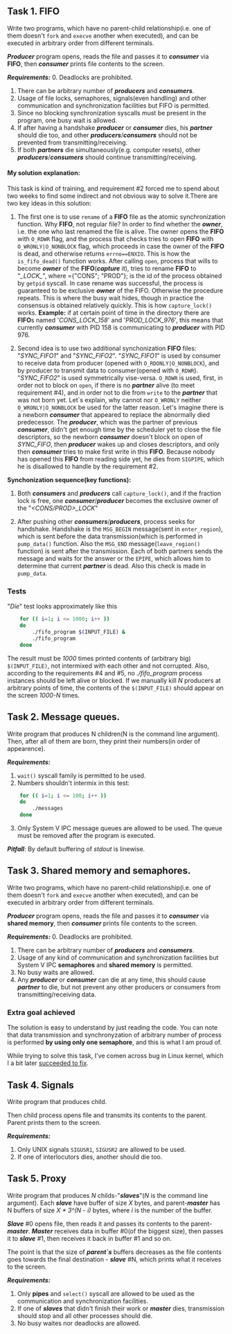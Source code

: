 ## Task 1. FIFO
Write two programs, which have no parent-child relationship(i.e. one
of them doesn't `fork` and `execve` another when executed), and can be
executed in arbitrary order from different terminals.

***Producer*** program opens, reads the file and passes it to ***consumer*** via
**FIFO**, then ***consumer*** prints file contents to the screen.

***Requirements:***
0. Deadlocks are prohibited.
1. There can be arbitrary number of ***producers*** and ***consumers***.
2. Usage of file locks, semaphores, signals(even handling) and other
communication and synchronization facilities but FIFO is permitted.
3. Since no blocking synchronization syscalls must be present in
the program, one busy wait is allowed.
4. If after having a handshake ***producer*** or ***consumer*** dies, his
***partner*** should die too, and other ***producers***/***consumers*** should
not be prevented from transmitting/receiving.
5. If both ***partners*** die simultaneously(e.g. computer resets),
other ***producers***/***consumers*** should continue transmitting/receiving.

#### My solution explanation:
This task is kind of training, and requirement #2 forced me to spend about two
weeks to find some indirect and not obvious way to solve it.There are two key
ideas in this solution:

1. The first one is to use `rename` of a **FIFO** file as the atomic synchronization
function. Why **FIFO**, not regular file? In order to find whether the ***owner***,
i.e. the one who last renamed the file is alive.
The owner opens the **FIFO** with `O_RDWR` flag, and the process that checks
tries to open **FIFO** with `O_WRONLY|O_NONBLOCK` flag, which proceeds in case the
owner of the **FIFO** is dead, and otherwise returns `errno==ENXIO`. This is how
the `is_fifo_dead()` function works.
After calling `open`, process that wills to become ***owner*** of the **FIFO**(***capture*** it),
tries to rename **FIFO** to "*<fraction>\_LOCK\_<pid>*", where <fraction>={"CONS"; "PROD"};
<pid> is the id of the process obtained by `getpid` syscall. In case rename was
successful, the process is guaranteed to be exclusive ***owner*** of the FIFO. Otherwise
the procedure repeats. This is where the busy wait hides, though in practice the
consensus is obtained relatively quickly. This is how `capture_lock()` works.
**Example:** if at certain point of time in the directory there are **FIFO**s named
'*CONS_LOCK_158*' and '*PROD_LOCK_976*', this means that currently ***consumer***
with PID 158 is communicating to ***producer*** with PID 976.

2. Second idea is to use two additional synchonization **FIFO** files: "*SYNC_FIFO1*" and
"*SYNC_FIFO2*". "*SYNC_FIFO1*" is used by consumer to receive data from producer
(opened with `O_RDONLY|O_NONBLOCK`), and by producer to transmit data to
consumer(opened with `O_RDWR`). "*SYNC_FIFO2*" is used symmetrically vise-versa.
`O_RDWR` is used, first, in order not to block on `open`, if there is no ***partner*** alive
(to meet requirement #4), and in order not to die from `write` to the ***partner***
that was not born yet. Let\`s explain, why cannot nor `O_WRONLY` neither
`O_WRONLY|O_NONBLOCK` be used for the latter reason. Let's imagine there
is a newborn ***consumer*** that appeared to replace the abnormally died predecessor.
The ***producer***, which was the partner of previous ***consumer***, didn't get
enough time by the scheduler yet to close the file descriptors, so the newborn
***consumer*** doesn't block on open of *SYNC_FIFO*, then ***producer*** wakes up
and closes descriptors, and only then ***consumer*** tries to make first write in
this **FIFO**. Because nobody has opened this **FIFO** from reading side yet, he dies
from `SIGPIPE`, which he is disallowed to handle by the requirement #2.

**Synchonization sequence(key functions):**
1. Both ***consumers*** and ***producers*** call `capture_lock()`, and if the fraction
lock is free, one ***consumer***/***producer*** becomes the exclusive owner of the
"*<CONS/PROD>\_LOCK*"
2) After pushing other ***consumers***/***producers***, process seeks for handshake.
Handshake is the `MSG_BEGIN` message(sent in `enter_region`), which
is sent before the data transmission(which is performed in `pump_data()`
function. Also the `MSG_END` message(`leave_region()` function) is sent
after the transmission. Each of both partners sends the message and waits
for the answer or the `EPIPE`, which allows him to determine that current
***partner*** is dead. Also this check is made in `pump_data`.

### Tests
"*Die*" test looks approximately like this
```sh
    for (( i=1; i <= 1000; i++ ))
    do
        ./fifo_program $(INPUT_FILE) &
        ./fifo_program
    done
```
The result must be *1000* times printed contents of (arbitrary big) ```$(INPUT_FILE)```,
not intermixed with each other and not corrupted. Also, according to the requirements
\#4 and \#5, no *./fifo_program* process instances should be left alive or blocked. If we
manually kill *N* producers at arbitrary points of time, the contents of the ```$(INPUT_FILE)```
should appear on the screen *1000-N* times.

## Task 2. Message queues.

Write program that produces N children(N is the command line argument).
Then, after all of them are born, they print their numbers(in order of appearence).

***Requirements:***
1. `wait()` syscall family is permitted to be used.
2. Numbers shouldn't intermix in this test:
```sh
    for (( i=1; i <= 100; i++ ))
    do
        ./messages
    done
```
3. Only System V IPC message queues are allowed to be used. The queue
must be removed after the program is executed.

***Pitfall***:
By default buffering of *stdout* is linewise.

## Task 3. Shared memory and semaphores.
Write two programs, which have no parent-child relationship(i.e. one
of them doesn't `fork` and `execve` another when executed), and can be
executed in arbitrary order from different terminals.

***Producer*** program opens, reads the file and passes it to ***consumer*** via
**shared memory**, then ***consumer*** prints file contents to the screen.

***Requirements:***
0. Deadlocks are prohibited.
1. There can be arbitrary number of ***producers*** and ***consumers***.
2. Usage of any kind of communication and synchronization facilities but
System V IPC **semaphores** and **shared memory** is permitted.
3. No busy waits are allowed.
4. Any ***producer*** or ***consumer*** can die at any time, this should cause
***partner*** to die, but not prevent any other producers or consumers from
transmitting/receiving data.

### Extra goal achieved
The solution is easy to understand by just reading the code. You can note that
data transmission and synchronyzation of arbitrary number of process is
performed **by using only one semaphore**, and this is what I am proud of.

While trying to solve this task, I've comen across bug in Linux kernel, which
I a bit later [succeeded to fix](https://bit.ly/2qP0iht).

## Task 4. Signals
Write program that produces child.

Then child process opens file and transmits its contents to the parent. Parent
prints them to the screen.

***Requirements:***
1. Only UNIX signals `SIGUSR1`, `SIGUSR2` are allowed to be used.
2. If one of interlocutors dies, another should die too.

## Task 5. Proxy
Write program that produces *N* childs-"***slaves***"(*N* is the command line argument).
Each ***slave*** have buffer of size *X* bytes, and parent-***master*** has N buffers of size
*X \* 3^(N - i)* bytes, where *i* is the number of the buffer.

***Slave*** #0 opens file, then reads it and passes its contents to the parent-***master***.
***Master*** receives data in buffer #0(of the biggest size), then passes it to ***slave*** #1, then
receives it back in buffer #1 and so on.

The point is that the size of ***parent`s*** buffers decreases as the file contents goes towards the final
destination - ***slave*** #N, which prints what it receives to the screen.

***Requirements:***
1. Only **pipes** and `select()` syscall are allowed to be used as the communication and
synchronization facilities.
2. If one of ***slaves*** that didn't finish their work or ***master*** dies, transmission should stop
and all other processes should die.
3. No busy waites nor deadlocks are allowed.



















